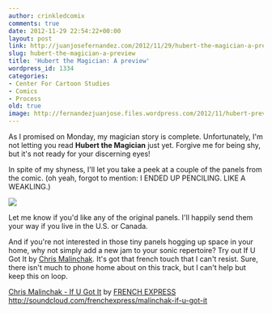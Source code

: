 ```yaml
---
author: crinkledcomix
comments: true
date: 2012-11-29 22:54:22+00:00
layout: post
link: http://juanjosefernandez.com/2012/11/29/hubert-the-magician-a-preview/
slug: hubert-the-magician-a-preview
title: 'Hubert the Magician: A preview'
wordpress_id: 1334
categories:
- Center For Cartoon Studies
- Comics
- Process
old: true
image: http://fernandezjuanjose.files.wordpress.com/2012/11/hubert-preview.png
---
```


As I promised on Monday, my magician story is complete. Unfortunately, I'm not letting you read **Hubert the Magician** just yet. Forgive me for being shy, but it's not ready for your discerning eyes!

In spite of my shyness, I'll let you take a peek at a couple of the panels from the comic. (oh yeah, forgot to mention: I ENDED UP PENCILING. LIKE A WEAKLING.)

[![](http://fernandezjuanjose.files.wordpress.com/2012/11/hubert-preview.png?w=198)](http://fernandezjuanjose.files.wordpress.com/2012/11/hubert-preview.png)

Let me know if you'd like any of the original panels. I'll happily send them your way if you live in the U.S. or Canada.

And if you're not interested in those tiny panels hogging up space in your home, why not simply add a new jam to your sonic repertoire? Try out If U Got It by [Chris Malinchak](http://chrismalinchak.viinyl.com/). It's got that french touch that I can't resist. Sure, there isn't much to phone home about on this track, but I can't help but keep this on loop.

[Chris Malinchak - If U Got It](http://soundcloud.com/frenchexpress/malinchak-if-u-got-it) by [FRENCH EXPRESS](http://soundcloud.com/frenchexpress)
http://soundcloud.com/frenchexpress/malinchak-if-u-got-it

